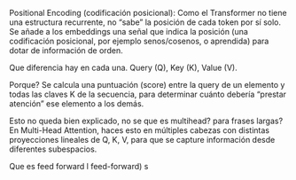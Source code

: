 Positional Encoding (codificación posicional):
Como el Transformer no tiene una estructura recurrente, no “sabe” la posición de cada token por sí solo. Se añade a los embeddings una señal que indica la posición (una codificación posicional, por ejemplo senos/cosenos, o aprendida) para dotar de información de orden.


Que diferencia hay en cada una.
Query (Q), Key (K), Value (V).


Porque?
Se calcula una puntuación (score) entre la query de un elemento y todas las claves K de la secuencia, para determinar cuánto debería “prestar atención” ese elemento a los demás.


Esto no queda bien explicado, no se que es multihead? para frases largas?
En Multi-Head Attention, haces esto en múltiples cabezas con distintas proyecciones lineales de Q, K, V, para que se capture información desde diferentes subespacios.

Que es feed forward
l feed-forward) s